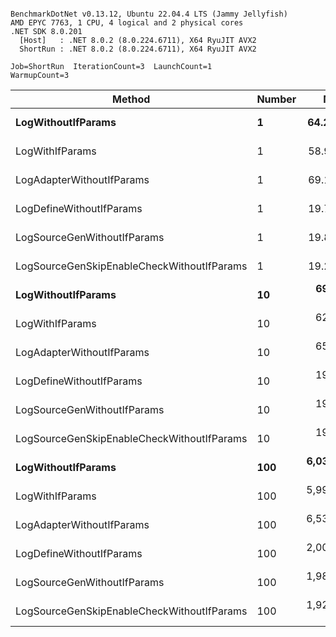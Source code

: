 ```

BenchmarkDotNet v0.13.12, Ubuntu 22.04.4 LTS (Jammy Jellyfish)
AMD EPYC 7763, 1 CPU, 4 logical and 2 physical cores
.NET SDK 8.0.201
  [Host]   : .NET 8.0.2 (8.0.224.6711), X64 RyuJIT AVX2
  ShortRun : .NET 8.0.2 (8.0.224.6711), X64 RyuJIT AVX2

Job=ShortRun  IterationCount=3  LaunchCount=1  
WarmupCount=3  

```
| Method                                     | Number | Mean        | Error      | StdDev   | Min         | Max         | Gen0   | Allocated |
|------------------------------------------- |------- |------------:|-----------:|---------:|------------:|------------:|-------:|----------:|
| **LogWithoutIfParams**                         | **1**      |    **64.21 ns** |   **0.819 ns** | **0.045 ns** |    **64.16 ns** |    **64.24 ns** | **0.0010** |      **88 B** |
| LogWithIfParams                            | 1      |    58.90 ns |   2.279 ns | 0.125 ns |    58.80 ns |    59.04 ns | 0.0010 |      88 B |
| LogAdapterWithoutIfParams                  | 1      |    69.18 ns |  33.499 ns | 1.836 ns |    68.01 ns |    71.30 ns | 0.0010 |      88 B |
| LogDefineWithoutIfParams                   | 1      |    19.78 ns |   0.618 ns | 0.034 ns |    19.76 ns |    19.82 ns |      - |         - |
| LogSourceGenWithoutIfParams                | 1      |    19.85 ns |   1.818 ns | 0.100 ns |    19.79 ns |    19.96 ns |      - |         - |
| LogSourceGenSkipEnableCheckWithoutIfParams | 1      |    19.29 ns |   1.013 ns | 0.056 ns |    19.23 ns |    19.34 ns |      - |         - |
| **LogWithoutIfParams**                         | **10**     |   **694.39 ns** | **152.030 ns** | **8.333 ns** |   **687.85 ns** |   **703.78 ns** | **0.0105** |     **880 B** |
| LogWithIfParams                            | 10     |   624.94 ns |  21.421 ns | 1.174 ns |   623.64 ns |   625.92 ns | 0.0105 |     880 B |
| LogAdapterWithoutIfParams                  | 10     |   659.94 ns |  20.677 ns | 1.133 ns |   658.76 ns |   661.02 ns | 0.0105 |     880 B |
| LogDefineWithoutIfParams                   | 10     |   198.24 ns |   7.983 ns | 0.438 ns |   197.91 ns |   198.73 ns |      - |         - |
| LogSourceGenWithoutIfParams                | 10     |   197.30 ns |   1.853 ns | 0.102 ns |   197.19 ns |   197.39 ns |      - |         - |
| LogSourceGenSkipEnableCheckWithoutIfParams | 10     |   192.28 ns |  25.565 ns | 1.401 ns |   191.45 ns |   193.90 ns |      - |         - |
| **LogWithoutIfParams**                         | **100**    | **6,035.15 ns** | **159.613 ns** | **8.749 ns** | **6,025.39 ns** | **6,042.29 ns** | **0.0992** |    **8800 B** |
| LogWithIfParams                            | 100    | 5,990.20 ns | 134.515 ns | 7.373 ns | 5,983.98 ns | 5,998.35 ns | 0.0992 |    8800 B |
| LogAdapterWithoutIfParams                  | 100    | 6,539.67 ns |  84.994 ns | 4.659 ns | 6,534.35 ns | 6,543.03 ns | 0.0992 |    8800 B |
| LogDefineWithoutIfParams                   | 100    | 2,000.37 ns |  92.064 ns | 5.046 ns | 1,996.63 ns | 2,006.11 ns |      - |         - |
| LogSourceGenWithoutIfParams                | 100    | 1,986.43 ns | 131.850 ns | 7.227 ns | 1,981.82 ns | 1,994.76 ns |      - |         - |
| LogSourceGenSkipEnableCheckWithoutIfParams | 100    | 1,924.35 ns |  22.323 ns | 1.224 ns | 1,923.50 ns | 1,925.75 ns |      - |         - |
